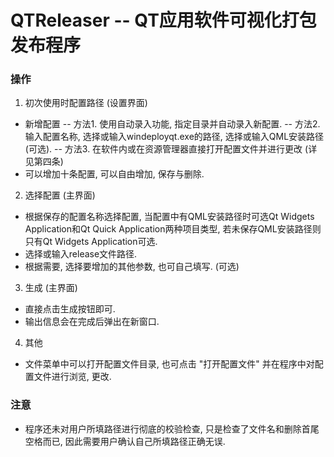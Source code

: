 # QTReleaser -- QT应用软件可视化打包发布程序
### 操作
1. 初次使用时配置路径 (设置界面)
- 新增配置
-- 方法1. 使用自动录入功能, 指定目录并自动录入新配置. 
-- 方法2. 输入配置名称, 选择或输入windeployqt.exe的路径, 选择或输入QML安装路径 (可选). 
-- 方法3. 在软件内或在资源管理器直接打开配置文件并进行更改 (详见第四条)
- 可以增加十条配置, 可以自由增加, 保存与删除. 
2. 选择配置 (主界面)
- 根据保存的配置名称选择配置, 当配置中有QML安装路径时可选Qt Widgets Application和Qt Quick Application两种项目类型, 若未保存QML安装路径则只有Qt Widgets Application可选. 
- 选择或输入release文件路径. 
- 根据需要, 选择要增加的其他参数, 也可自己填写. (可选)
3. 生成 (主界面)
- 直接点击生成按钮即可. 
- 输出信息会在完成后弹出在新窗口. 
4. 其他
- 文件菜单中可以打开配置文件目录, 也可点击 "打开配置文件" 并在程序中对配置文件进行浏览, 更改. 
### 注意
- 程序还未对用户所填路径进行彻底的校验检查, 只是检查了文件名和删除首尾空格而已, 因此需要用户确认自己所填路径正确无误. 
